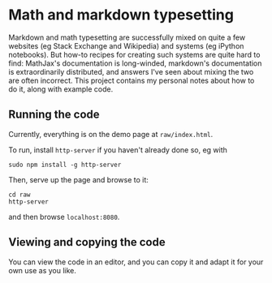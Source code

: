 # Math and markdown typesetting

Markdown and math typesetting are successfully mixed on quite a few websites (eg Stack Exchange and Wikipedia) and systems (eg iPython notebooks).
But how-to recipes for creating such systems are quite hard to find: MathJax's documentation is long-winded, markdown's documentation
is extraordinarily distributed, and answers I've seen about mixing the two are often incorrect.  This project contains my personal notes about
how to do it, along with example code.

## Running the code

Currently, everything is on the demo page at `raw/index.html`.

To run, install `http-server` if you haven't already done so, eg with

```shell
sudo npm install -g http-server
```

Then, serve up the page and browse to it:

```shell
cd raw
http-server
```

and then browse `localhost:8080`.

## Viewing and copying the code

You can view the code in an editor, and you can copy it and adapt it for your own use as you like.
